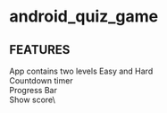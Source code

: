 # android_quiz_game

## FEATURES
 App contains two levels Easy and Hard\
 Countdown timer\
 Progress Bar\
 Show score\
